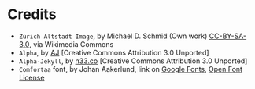 # Credits

* `Zürich Altstadt Image`, by Michael D. Schmid (Own work) [CC-BY-SA-3.0](http://creativecommons.org/licenses/by-sa/3.0), via Wikimedia Commons
* `Alpha`, by [AJ](http://twitter.com/ajlkn) [Creative Commons Attribution 3.0 Unported]
* `Alpha-Jekyll`, by [n33.co](http://twitter.com/n33co) [Creative Commons Attribution 3.0 Unported]
* `Comfortaa` font, by Johan Aakerlund, link on [Google Fonts](https://fonts.google.com/specimen/Comfortaa), [Open Font License](http://scripts.sil.org/cms/scripts/page.php?site_id=nrsi&id=OFL_web)
